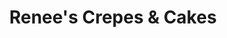 ---
title: "Renee's Crepes & Cakes"
url: /fredericksburg/renees-crepes-und-cakes/
shop: Konditorei
---